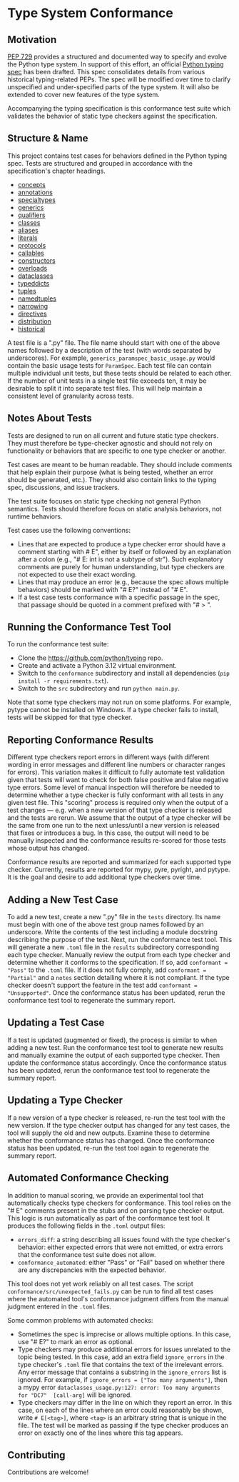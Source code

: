 # Type System Conformance

## Motivation

[PEP 729](https://peps.python.org/pep-0729/) provides a structured and documented way to specify and evolve the Python type system. In support of this effort, an official [Python typing spec](https://github.com/python/typing/tree/main/docs/spec) has been drafted. This spec consolidates details from various historical typing-related PEPs. The spec will be modified over time to clarify unspecified and under-specified parts of the type system. It will also be extended to cover new features of the type system.

Accompanying the typing specification is this conformance test suite which validates the behavior of static type checkers against the specification.

## Structure & Name

This project contains test cases for behaviors defined in the Python typing spec. Tests are structured and grouped in accordance with the specification's chapter headings.

* [concepts](https://typing.readthedocs.io/en/latest/spec/concepts.html)
* [annotations](https://typing.readthedocs.io/en/latest/spec/annotations.html)
* [specialtypes](https://typing.readthedocs.io/en/latest/spec/special-types.html)
* [generics](https://typing.readthedocs.io/en/latest/spec/generics.html)
* [qualifiers](https://typing.readthedocs.io/en/latest/spec/qualifiers.html)
* [classes](https://typing.readthedocs.io/en/latest/spec/class-compat.html)
* [aliases](https://typing.readthedocs.io/en/latest/spec/aliases.html)
* [literals](https://typing.readthedocs.io/en/latest/spec/literal.html)
* [protocols](https://typing.readthedocs.io/en/latest/spec/protocol.html)
* [callables](https://typing.readthedocs.io/en/latest/spec/callables.html)
* [constructors](https://typing.readthedocs.io/en/latest/spec/constructors.html)
* [overloads](https://typing.readthedocs.io/en/latest/spec/overload.html)
* [dataclasses](https://typing.readthedocs.io/en/latest/spec/dataclasses.html)
* [typeddicts](https://typing.readthedocs.io/en/latest/spec/typeddict.html)
* [tuples](https://typing.readthedocs.io/en/latest/spec/tuples.html)
* [namedtuples](https://typing.readthedocs.io/en/latest/spec/namedtuples.html)
* [narrowing](https://typing.readthedocs.io/en/latest/spec/narrowing.html)
* [directives](https://typing.readthedocs.io/en/latest/spec/directives.html)
* [distribution](https://typing.readthedocs.io/en/latest/spec/distributing.html)
* [historical](https://typing.readthedocs.io/en/latest/spec/historical.html)

A test file is a ".py" file. The file name should start with one of the above names followed by a description of the test (with words separated by underscores). For example, `generics_paramspec_basic_usage.py` would contain the basic usage tests for `ParamSpec`. Each test file can contain multiple individual unit tests, but these tests should be related to each other. If the number of unit tests in a single test file exceeds ten, it may be desirable to split it into separate test files. This will help maintain a consistent level of granularity across tests.

## Notes About Tests

Tests are designed to run on all current and future static type checkers. They must therefore be type-checker agnostic and should not rely on functionality or behaviors that are specific to one type checker or another.

Test cases are meant to be human readable. They should include comments that help explain their purpose (what is being tested, whether an error should be generated, etc.). They should also contain links to the typing spec, discussions, and issue trackers.

The test suite focuses on static type checking not general Python semantics. Tests should therefore focus on static analysis behaviors, not runtime behaviors.

Test cases use the following conventions:

* Lines that are expected to produce a type checker error should have a comment starting with # E",
  either by itself or followed by an explanation after a colon (e.g., "# E: int is not a subtype
  of str"). Such explanatory comments are purely for human understanding, but type checkers are not
  expected to use their exact wording.
* Lines that may produce an error (e.g., because the spec allows multiple behaviors) should be
  marked with "# E?" instead of "# E".
* If a test case tests conformance with a specific passage in the spec, that passage should be
  quoted in a comment prefixed with "# > ".

## Running the Conformance Test Tool

To run the conformance test suite:
* Clone the https://github.com/python/typing repo.
* Create and activate a Python 3.12 virtual environment.
* Switch to the `conformance` subdirectory and install all dependencies (`pip install -r requirements.txt`).
* Switch to the `src` subdirectory and run `python main.py`.

Note that some type checkers may not run on some platforms. For example, pytype cannot be installed on Windows. If a type checker fails to install, tests will be skipped for that type checker.

## Reporting Conformance Results

Different type checkers report errors in different ways (with different wording in error messages and different line numbers or character ranges for errors). This variation makes it difficult to fully automate test validation given that tests will want to check for both false positive and false negative type errors. Some level of manual inspection will therefore be needed to determine whether a type checker is fully conformant with all tests in any given test file. This "scoring" process is required only when the output of a test changes — e.g. when a new version of that type checker is released and the tests are rerun. We assume that the output of a type checker will be the same from one run to the next unless/until a new version is released that fixes or introduces a bug. In this case, the output will need to be manually inspected and the conformance results re-scored for those tests whose output has changed.

Conformance results are reported and summarized for each supported type checker. Currently, results are reported for mypy, pyre, pyright, and pytype. It is the goal and desire to add additional type checkers over time.

## Adding a New Test Case

To add a new test, create a new ".py" file in the `tests` directory. Its name must begin with one of the above test group names followed by an underscore. Write the contents of the test including a module docstring describing the purpose of the test. Next, run the conformance test tool. This will generate a new `.toml` file in the `results` subdirectory corresponding each type checker. Manually review the output from each type checker and determine whether it conforms to the specification. If so, add `conformant = "Pass"` to the `.toml` file. If it does not fully comply, add `conformant = "Partial"` and a `notes` section detailing where it is not compliant. If the type checker doesn't support the feature in the test add `conformant = "Unsupported"`. Once the conformance status has been updated, rerun the conformance test tool to regenerate the summary report.

## Updating a Test Case

If a test is updated (augmented or fixed), the process is similar to when adding a new test. Run the conformance test tool to generate new results and manually examine the output of each supported type checker. Then update the conformance status accordingly. Once the conformance status has been updated, rerun the conformance test tool to regenerate the summary report.

## Updating a Type Checker

If a new version of a type checker is released, re-run the test tool with the new version. If the type checker output has changed for any test cases, the tool will supply the old and new outputs. Examine these to determine whether the conformance status has changed. Once the conformance status has been updated, re-run the test tool again to regenerate the summary report.

## Automated Conformance Checking

In addition to manual scoring, we provide an experimental tool that automatically checks type checkers for conformance. This tool relies on the "# E" comments present in the stubs and on parsing type checker output. This logic is run automatically as part of the conformance test tool. It produces the following fields in the `.toml` output files:

* `errors_diff`: a string describing all issues found with the type checker's behavior: either expected errors that were not emitted, or extra errors that the conformance test suite does not allow.
* `conformance_automated`: either "Pass" or "Fail" based on whether there are any discrepancies with the expected behavior.

This tool does not yet work reliably on all test cases. The script `conformance/src/unexpected_fails.py` can be run to find all test cases where the automated tool's conformance judgment differs from the manual judgment entered in the `.toml` files.

Some common problems with automated checks:

* Sometimes the spec is imprecise or allows multiple options. In this case, use "# E?" to mark an error as optional.
* Type checkers may produce additional errors for issues unrelated to the topic being tested. In this case, add an extra field `ignore_errors` in the type checker's `.toml` file that contains the text of the irrelevant errors. Any error message that contains a substring in the `ignore_errors` list is ignored. For example, if `ignore_errors = ["Too many arguments"]`, then a mypy error `dataclasses_usage.py:127: error: Too many arguments for "DC7"  [call-arg]` will be ignored.
* Type checkers may differ in the line on which they report an error. In this case, on each of the lines where an error could
  reasonably be shown, write `# E[<tag>]`, where `<tag>` is an arbitrary string that is unique in the file. The test will be marked as passing if the type checker produces an error on exactly one of the lines where this tag appears.

## Contributing

Contributions are welcome!
